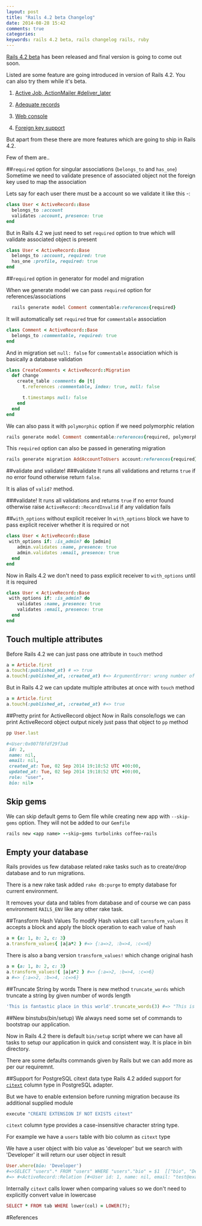 ```yaml
---
layout: post
title: "Rails 4.2 beta Changelog"
date: 2014-08-28 15:42
comments: true
categories:
keywords: rails 4.2 beta, rails changelog rails, ruby
---
```


<a href='http://edgeguides.rubyonrails.org/4_2_release_notes.html'>Rails 4.2 beta</a> has been released and final version is going to come out soon.

Listed are some feature are going introduced in version of Rails 4.2. You can also try them while it's beta.

1. <a href='http://edgeguides.rubyonrails.org/4_2_release_notes.html#active-job-action-mailer-deliver-later'>Active Job, ActionMailer #deliver_later</a>

2. <a href='http://edgeguides.rubyonrails.org/4_2_release_notes.html#adequate-record'>Adequate records</a>

3. <a href='http://edgeguides.rubyonrails.org/4_2_release_notes.html#web-console'>Web console</a>

4. <a href='http://edgeguides.rubyonrails.org/4_2_release_notes.html#foreign-key-support'>Foreign key support</a>

But apart from these there are more features which are going to ship in Rails 4.2.

Few of them are..

<!--more-->
##`required` option for singular associations (`belongs_to` and `has_one`)
Sometime we need to validate presence of associated object not the foreign key used to map the association

Lets say for each user there must be a account so we validate it like this -:

```ruby
class User < ActiveRecord::Base
  belongs_to :account
  validates :account, presence: true
end
```
But in Rails 4.2 we just need to set `required` option to true which will validate associated object is present

```ruby
class User < ActiveRecord::Base
  belongs_to :account, required: true
  has_one :profile, required: true
end
```

##`required` option in generator for model and migration

When we generate model we can pass `required` option  for references/associations

```ruby
  rails generate model Comment commentable:references{required}
```

It will automatically set `required` true for `commentable` association

```ruby
class Comment < ActiveRecord::Base
  belongs_to :commentable, required: true
end
```

And in migration set `null: false` for `commentable` association which is basically a database validation

```ruby
class CreateComments < ActiveRecord::Migration
  def change
    create_table :comments do |t|
      t.references :commentable, index: true, null: false

      t.timestamps null: false
    end
  end
end
```

We can also pass it with `polymorphic` option if we need polymorphic relation

```ruby
rails generate model Comment commentable:references{required, polymorphic}

```

This `required` option can also be passed in generating migration

```ruby
rails generate migration AddAccountToUsers account:references{required}
```

##validate and validate!
###validate
It runs all validations and returns `true` if no error found  otherwise return `false`.

It is alias of `valid?` method.

###validate!
It runs all validations and returns `true` if no error found otherwise
raise `ActiveRecord::RecordInvalid` if any validation fails

##`with_options` without explicit receiver
In `with_options` block we have to pass explicit receiver whether it is required or not

```ruby
class User < ActiveRecord::Base
 with_options if: :is_admin? do |admin|
    admin.validates :name, presence: true
    admin.validates :email, presence: true
  end
end
```

Now in Rails 4.2 we don't need to pass explicit receiver to `with_options` until it is required

```ruby
class User < ActiveRecord::Base
 with_options if: :is_admin? do
    validates :name, presence: true
    validates :email, presence: true
  end
end
```
## Touch multiple attributes
Before Rails 4.2 we can just pass one attribute in `touch` method
```ruby
a = Article.first
a.touch(:published_at) # => true
a.touch(:published_at, :created_at) #=> ArgumentError: wrong number of arguments (2 for 0..1)
```
But in Rails 4.2 we can update multiple attributes at once with `touch` method

```ruby
a = Article.first
a.touch(:published_at, :created_at) #=> true
```
##Pretty print for ActiveRecord object
Now in Rails console/logs we can print ActiveRecord object output nicely
just pass that object to `pp` method
```ruby
pp User.last

#<User:0x007f8fdf29f3a8
 id: 2,
 name: nil,
 email: nil,
 created_at: Tue, 02 Sep 2014 19:18:52 UTC +00:00,
 updated_at: Tue, 02 Sep 2014 19:18:52 UTC +00:00,
 role: "user",
 bio: nil>
```

## Skip gems

We can skip default gems to Gem file while creating new app with `--skip-gems` option. They will not be added to our `Gemfile`

```ruby
rails new <app name> --skip-gems turbolinks coffee-rails
```
## Empty your database
Rails provides us few database related rake tasks such as to create/drop database and to run migrations.

There is a new rake task added `rake db:purge` to empty database for current environment.

It removes your data and tables from database and of course we can pass environment `RAILS_ENV` like any other rake task.


##Transform Hash Values
To modify Hash values call `tarnsform_values` it accepts a block and apply the block operation to each value of hash

```ruby
a = {a: 1, b: 2, c: 3}
a.transform_values{ |a|a*2 } #=> {:a=>2, :b=>4, :c=>6}
```
There is also a bang version `transform_values!` which change original hash
```ruby
a = {a: 1, b: 2, c: 3}
a.transform_values!{ |a|a*2 } #=> {:a=>2, :b=>4, :c=>6}
a #=> {:a=>2, :b=>4, :c=>6}
```

##Truncate String by words
There is new method `truncate_words` which truncate a string by given number of words length

```ruby
'This is fantastic place in this world'.truncate_words(3) #=> "This is fantastic..."
```
##New binstubs(bin/setup)
We always need some set of commands to bootstrap our application.

Now in Rails 4.2 there is default `bin/setup` script where we can have all tasks to setup our application in quick and consistent way. It is place in bin directory.

There are some defaults commands given by Rails but we can add more as per our requiremnt.

##Support for PostgreSQL citext data type
Rails 4.2 added support for <a href='http://www.postgresql.org/docs/9.0/static/citext.html'>`citext`</a>
column type in PostgreSQL adapter.

But we have to enable extension before running migration because its additional supplied module

```ruby
execute "CREATE EXTENSION IF NOT EXISTS citext"
```

`citext` column type provides a case-insensitive character string type.

For example we have a `users` table with bio column as `citext` type

We have a user object with bio value as 'developer' but we search with 'Developer' it will return our user object in result

```ruby
User.where(bio: 'Developer')
#=>SELECT "users".* FROM "users" WHERE "users"."bio" = $1  [["bio", "Developer"]]
#=> #<ActiveRecord::Relation [#<User id: 1, name: nil, email: "test@example.com", created_at: "2014-08-30 17:51:17", updated_at: "2014-08-30 17:51:17", role: nil, bio: "developer">]>
```

Internally `citext` calls lower when comparing values so we don't need to explicitly convert value in lowercase

```ruby
SELECT * FROM tab WHERE lower(col) = LOWER(?);
```

#References

